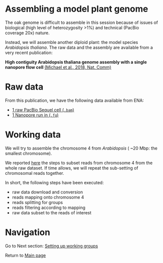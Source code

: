 # Assembling a model plant genome

The oak genome is difficult to assemble in this session because of issues of biological (high level of heterozygosity >1%) and technical (PacBio coverage 20x) nature.

Instead, we will assemble another diploid plant: the model species *Arabidopsis thaliana*.
The raw data and the assembly are available from a very recent publication:

**High contiguity Arabidopsis thaliana genome assembly with a single nanopore flow cell** [(Michael et al., 2018, Nat. Comm)](https://www.nature.com/articles/s41467-018-03016-2#Sec9)

# Raw data

From this publication, we have the following data available from ENA:

 - [1 raw PacBio Sequel cell (`.bam`)](ftp://ftp.sra.ebi.ac.uk/vol1/ERA111/ERA1116568/bam/pb.bam)
 - [1 Nanopore run in (`.fq`)](ftp://ftp.sra.ebi.ac.uk/vol1/ERA111/ERA1116595/fastq/ont.fq.gz)


# Working data

We will try to assemble the chromosome 4 from *Arabidopsis* ( ~20 Mbp: the smallest chromosome).

We reported [here](documentation/preAssembly.md) the steps to subset reads from chromosome 4 from the whole raw dataset. If time allows, we will repeat the sub-setting of chromosomal reads together.

In short, the following steps have been executed:

 - raw data download and conversion
 - reads mapping onto chromosome 4
 - reads splitting for groups
 - reads filtering according to mapping
 - raw data subset to the reads of interest

 # Navigation

 Go to Next section: [Setting up working groups](documentation/work.md)

 Return to [Main page](README.md)
